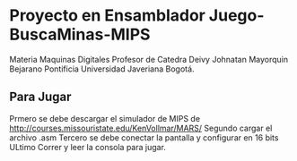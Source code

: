 # Proyecto en Ensamblador Juego-BuscaMinas-MIPS
Materia Maquinas Digitales
Profesor de Catedra Deivy Johnatan Mayorquin Bejarano
Pontificia Universidad Javeriana Bogotá.

## Para Jugar
Prmero se debe descargar el simulador de MIPS de http://courses.missouristate.edu/KenVollmar/MARS/
Segundo cargar el archivo .asm
Tercero se debe conectar la pantalla y configurar en 16 bits
ULtimo Correr y leer la consola para jugar.
